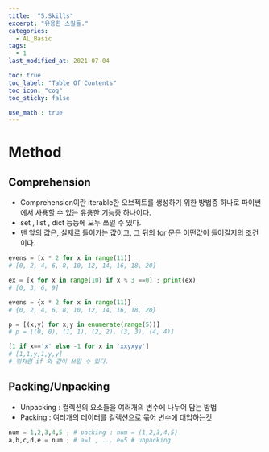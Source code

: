 ```yaml
---
title:  "5.Skills"
excerpt: "유용한 스킬들."
categories:
  - AL_Basic
tags:
  - 1
last_modified_at: 2021-07-04

toc: true
toc_label: "Table Of Contents"
toc_icon: "cog"
toc_sticky: false

use_math : true
---
```


# Method

## Comprehension

- Comprehension이란 iterable한 오브젝트를 생성하기 위한 방법중 하나로 파이썬에서 사용할 수 있는 유용한 기능중 하나이다.
- set , list , dict 등등에 모두 쓰일 수 있다.
- 맨 앞의 값은, 실제로 들어가는 값이고, 그 뒤의 for 문은 어떤값이 들어갈지의 조건이다.


```python
evens = [x * 2 for x in range(11)] 
# [0, 2, 4, 6, 8, 10, 12, 14, 16, 18, 20]

ex = [x for x in range(10) if x % 3 ==0] ; print(ex) 
# [0, 3, 6, 9]
```

```python
evens = {x * 2 for x in range(11)} 
# {0, 2, 4, 6, 8, 10, 12, 14, 16, 18, 20}
```

```python
p = [(x,y) for x,y in enumerate(range(5))]
# p = [(0, 0), (1, 1), (2, 2), (3, 3), (4, 4)]
```

```python
[1 if x=='x' else -1 for x in 'xxyxyy']
# [1,1,y,1,y,y] 
# 위처럼 if 와 같이 쓰일 수 있다.
```

## Packing/Unpacking

- Unpacking : 컬렉션의 요소들을 여러개의 변수에 나누어 담는 방법
- Packing : 여러개의 데이터를 컬렉션으로 묶어 변수에 대입하는것 


```python
num = 1,2,3,4,5 ; # packing : num = (1,2,3,4,5) 
a,b,c,d,e = num ; # a=1 , ... e=5 # unpacking
```



